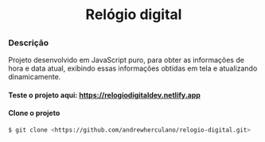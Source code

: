 <h1 align="center">Relógio digital</h1>

##

### Descrição
<p>Projeto desenvolvido em JavaScript puro, para obter as informações de hora e data atual, exibindo essas informações obtidas em tela e atualizando dinamicamente.</p>

#### Teste o projeto aqui: https://relogiodigitaldev.netlify.app

#### Clone o projeto
```bash
$ git clone <https://github.com/andrewherculano/relogio-digital.git>
```
